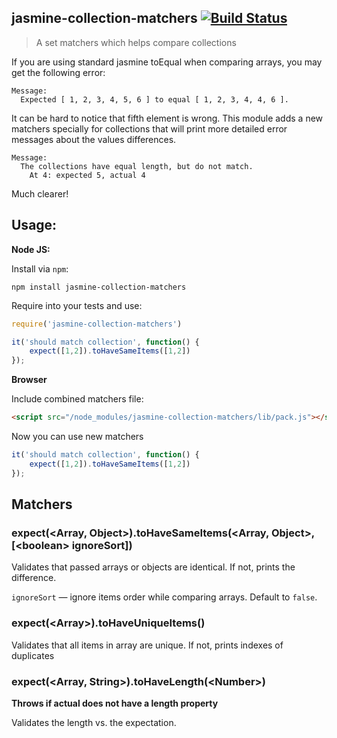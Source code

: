## jasmine-collection-matchers [![Build Status](https://travis-ci.org/just-boris/jasmine-collection-matchers.svg?branch=master)](https://travis-ci.org/just-boris/jasmine-collection-matchers)

> A set matchers which helps compare collections

If you are using standard jasmine toEqual when comparing arrays, you may get the following error:

```
Message:
  Expected [ 1, 2, 3, 4, 5, 6 ] to equal [ 1, 2, 3, 4, 4, 6 ].
```

It can be hard to notice that fifth element is wrong. This module adds a new matchers specially for collections that will print more detailed error messages about the values differences.

```
Message:
  The collections have equal length, but do not match.
    At 4: expected 5, actual 4
```

Much clearer!

## Usage:

**Node JS:**

Install via `npm`:
```
npm install jasmine-collection-matchers
```
Require into your tests and use:

```js
require('jasmine-collection-matchers')

it('should match collection', function() {
    expect([1,2]).toHaveSameItems([1,2])
});
```

**Browser**

Include combined matchers file:

```html
<script src="/node_modules/jasmine-collection-matchers/lib/pack.js"></script>
```

Now you can use new matchers

```js
it('should match collection', function() {
    expect([1,2]).toHaveSameItems([1,2])
});
```

## Matchers

### expect(&lt;Array, Object&gt;).toHaveSameItems(&lt;Array, Object&gt;, [&lt;boolean&gt; ignoreSort])

Validates that passed arrays or objects are identical. If not, prints the difference.

`ignoreSort` &mdash; ignore items order while comparing arrays. Default to `false`.

### expect(&lt;Array&gt;).toHaveUniqueItems()

Validates that all items in array are unique. If not, prints indexes of duplicates

### expect(&lt;Array, String&gt;).toHaveLength(&lt;Number&gt;)

**Throws if actual does not have a length property**

Validates the length vs. the expectation.
